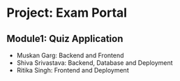 <h1>Project: Exam Portal</h1>
<h2>Module1: Quiz Application</h2>
<ul>
<li>Muskan Garg: Backend and Frontend</li>
<li>Shiva Srivastava: Backend, Database and Deployment</li>
<li>Ritika Singh: Frontend and Deployment</li>
